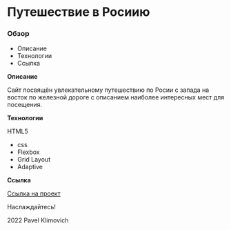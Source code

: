 # Путешествие в Росиию

### Обзор

* Описание
* Технологии
* Ссылка

**Описание**

Сайт посвящён увлекательному путешествию по Росии с запада на восток по железной дороге с описанием наиболее интересных мест для посещения.

**Технологии**

HTML5
* css
* Flexbox
* Grid Layout
* Adaptive

**Ссылка**

[Ссылка на проект](https://mail.ru/) 

Наслаждайтесь!

2022 Pavel Klimovich
